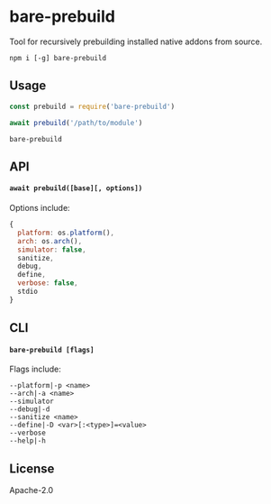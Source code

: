 # bare-prebuild

Tool for recursively prebuilding installed native addons from source.

```
npm i [-g] bare-prebuild
```

## Usage

```js
const prebuild = require('bare-prebuild')

await prebuild('/path/to/module')
```

```console
bare-prebuild
```

## API

#### `await prebuild([base][, options])`

Options include:

```js
{
  platform: os.platform(),
  arch: os.arch(),
  simulator: false,
  sanitize,
  debug,
  define,
  verbose: false,
  stdio
}
```

## CLI

#### `bare-prebuild [flags]`

Flags include:

```console
--platform|-p <name>
--arch|-a <name>
--simulator
--debug|-d
--sanitize <name>
--define|-D <var>[:<type>]=<value>
--verbose
--help|-h
```

## License

Apache-2.0
